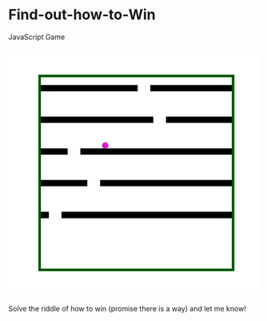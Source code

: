 # Find-out-how-to-Win
JavaScript Game
####
![](gamephoto.png)
--------
Solve the riddle of how to win (promise there is a way) and let me know!
